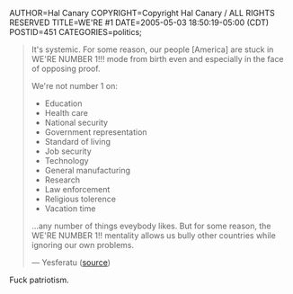 AUTHOR=Hal Canary
COPYRIGHT=Copyright Hal Canary / ALL RIGHTS RESERVED
TITLE=WE'RE #1
DATE=2005-05-03 18:50:19-05:00 (CDT)
POSTID=451
CATEGORIES=politics;

> It's systemic. For some reason, our people \[America\] are stuck in WE'RE NUMBER 1!!! mode from birth even and especially in the face of opposing proof.
> 
> We're not number 1 on:
> 
> *   Education
> *   Health care
> *   National security
> *   Government representation
> *   Standard of living
> *   Job security
> *   Technology
> *   General manufacturing
> *   Research
> *   Law enforcement
> *   Religious tolerence
> *   Vacation time
> 
> ...any number of things eveybody likes. But for some reason, the WE'RE NUMBER 1!! mentality allows us bully other countries while ignoring our own problems.
> 
> — Yesferatu ([source](http://www.livejournal.com/users/blut_und_tot/48601.html#t190169))

Fuck patriotism.
